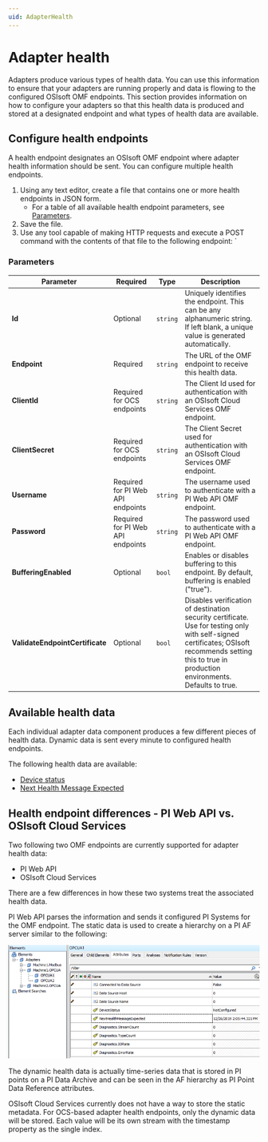 ```yaml
---
uid: AdapterHealth
---
```


# Adapter health

Adapters produce various types of health data. You can use this information to ensure that your adapters are running properly and data is flowing to the configured OSIsoft OMF endpoints. This section provides information on how to configure your adapters so that this health data is produced and stored at a designated endpoint and what types of health data are available.

## Configure health endpoints

A health endpoint designates an OSIsoft OMF endpoint where adapter health information should be sent. You can configure multiple health endpoints. 

1. Using any text editor, create a file that contains one or more health endpoints in JSON form.
    - For a table of all available health endpoint parameters, see [Parameters](#parameters).
2. Save the file.
3. Use any tool capable of making HTTP requests and execute a POST command with the contents of that file to the following endpoint: `

### Parameters

| Parameter                       | Required                            | Type      | Description                                        |
|---------------------------------|-------------------------------------|-----------|----------------------------------------------------|
| **Id**                          | Optional                            | `string`    | Uniquely identifies the endpoint. This can be any alphanumeric string. If left blank, a unique value is generated automatically. |
| **Endpoint**                    | Required                            | `string`    | The URL of the OMF endpoint to receive this health data. |
| **ClientId**                    | Required for OCS endpoints          | `string`    | The Client Id used for authentication with an OSIsoft Cloud Services OMF endpoint. |
| **ClientSecret**                | Required for OCS endpoints          | `string`    | The Client Secret used for authentication with an OSIsoft Cloud Services OMF endpoint. |
| **Username**                    | Required for PI Web API endpoints   | `string`    | The username used to authenticate with a PI Web API OMF endpoint. |
| **Password**                    | Required for PI Web API endpoints   | `string`    | The password used to authenticate with a PI Web API OMF endpoint. |
| **BufferingEnabled**            | Optional                            | `bool`      | Enables or disables buffering to this endpoint. By default, buffering is enabled ("true"). |
| **ValidateEndpointCertificate** | Optional                            | `bool`      | Disables verification of destination security certificate. Use for testing only with self-signed certificates; OSIsoft recommends setting this to true in production environments. Defaults to true. |

## Available health data
Each individual adapter data component produces a few different pieces of health data. Dynamic data is sent every minute to configured health endpoints.

The following health data are available:
- [Device status](xref:DeviceStatus)
- [Next Health Message Expected](xref:NextHealthMessageExpected)

## Health endpoint differences - PI Web API vs. OSIsoft Cloud Services

Two following two OMF endpoints are currently supported for adapter health data:

- PI Web API 
- OSIsoft Cloud Services

There are a few differences in how these two systems treat the associated health data. 

PI Web API parses the information and sends it configured PI Systems for the OMF endpoint. The static data is used to create a hierarchy on a PI AF server similar to the following:

![AdapterHealthAFHierarchy](AdapterHealthAFHierarchy.PNG)

The dynamic health data is actually time-series data that is stored in PI points on a PI Data Archive and can be seen in the AF hierarchy as PI Point Data Reference attributes.

OSIsoft Cloud Services currently does not have a way to store the static metadata. For OCS-based adapter health endpoints, only the dynamic data will be stored. Each value will be its own stream with the timestamp property as the single index.
